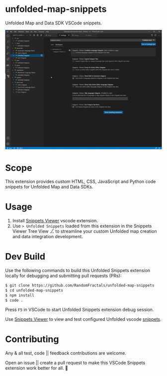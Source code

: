 # unfolded-map-snippets
Unfolded Map and Data SDK VSCode snippets.

![Unfolded Snippets in Snippets Viewer Tree View](https://raw.githubusercontent.com/RandomFractals/unfolded-map-snippets/main/docs/images/unfolded-snippets.png)

# Scope

This extension provides custom HTML, CSS, JavaScript and Python code snippets for Unfolded Map and Data SDKs.

# Usage

1. Install [Snippets Viewer](https://marketplace.visualstudio.com/items?itemName=RandomFractalsInc.snippets-viewer) vscode extension.
2. Use `> Unfolded Snippets` loaded from this extension in the Snippets Viewer Tree View ⎇ to streamline your custom Unfolded map creation and data integration development.

# Dev Build

Use the following commands to build this Unfolded Snippets extension locally for debugging and submitting pull requests (PRs):

```
$ git clone https://github.com/RandomFractals/unfolded-map-snippets
$ cd unfolded-map-snippets
$ npm install
$ code .
```

Press `F5` in VSCode to start Unfolded Snippets extension debug session.

Use [Snippets Viewer](https://marketplace.visualstudio.com/items?itemName=RandomFractalsInc.snippets-viewer) to view and test configured Unfolded vscode [snippets](https://github.com/RandomFractals/unfolded-map-snippets/tree/main/snippets).

# Contributing

Any & all test, code || feedback contributions are welcome.

Open an issue || create a pull request to make this VSCode Snippets extension work better for all. 🤗

